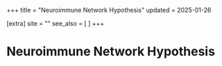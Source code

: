 +++
title = "Neuroimmune Network Hypothesis"
updated = 2025-01-26

[extra]
site = ""
see_also = [ ]
+++

# Neuroimmune Network Hypothesis